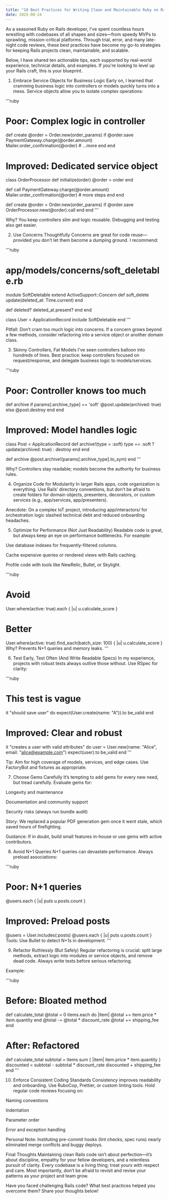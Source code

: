 ```yaml
---
title: "10 Best Practices for Writing Clean and Maintainable Ruby on Rails Code"
date: 2025-08-24
---
```


As a seasoned Ruby on Rails developer, I've spent countless hours wrestling with codebases of all shapes and sizes—from speedy MVPs to sprawling, mission-critical platforms. Through trial, error, and many late-night code reviews, these best practices have become my go-to strategies for keeping Rails projects clean, maintainable, and scalable.

Below, I have shared ten actionable tips, each supported by real-world experience, technical details, and examples. If you're looking to level up your Rails craft, this is your blueprint.

1. Embrace Service Objects for Business Logic
Early on, I learned that cramming business logic into controllers or models quickly turns into a mess. Service objects allow you to isolate complex operations:

'''ruby
# Poor: Complex logic in controller
def create
  @order = Order.new(order_params)
  if @order.save
    PaymentGateway.charge(@order.amount)
    Mailer.order_confirmation(@order)
    # ...more
  end
end

# Improved: Dedicated service object
class OrderProcessor
  def initialize(order)
    @order = order
  end

  def call
    PaymentGateway.charge(@order.amount)
    Mailer.order_confirmation(@order)
    # more steps
  end
end

def create
  @order = Order.new(order_params)
  if @order.save
    OrderProcessor.new(@order).call
  end
end
'''

Why? You keep controllers slim and logic reusable. Debugging and testing also get easier.

2. Use Concerns Thoughtfully
Concerns are great for code reuse—provided you don’t let them become a dumping ground. I recommend:

'''ruby
# app/models/concerns/soft_deletable.rb
module SoftDeletable
  extend ActiveSupport::Concern
  def soft_delete
    update(deleted_at: Time.current)
  end

  def deleted?
    deleted_at.present?
  end
end

class User < ApplicationRecord
  include SoftDeletable
end
'''

Pitfall: Don’t cram too much logic into concerns. If a concern grows beyond a few methods, consider refactoring into a service object or another domain class.

3. Skinny Controllers, Fat Models
I've seen controllers balloon into hundreds of lines. Best practice: keep controllers focused on request/response, and delegate business logic to models/services.

'''ruby
# Poor: Controller knows too much
def archive
  if params[:archive_type] == 'soft'
    @post.update(archived: true)
  else
    @post.destroy
  end
end

# Improved: Model handles logic
class Post < ApplicationRecord
  def archive!(type = :soft)
    type == :soft ? update(archived: true) : destroy
  end
end

def archive
  @post.archive!(params[:archive_type].to_sym)
end
'''

Why? Controllers stay readable; models become the authority for business rules.

4. Organize Code for Modularity
In larger Rails apps, code organization is everything. Use Rails’ directory conventions, but don’t be afraid to create folders for domain objects, presenters, decorators, or custom services (e.g., app/services, app/presenters).

Anecdote: On a complex IoT project, introducing app/interactors/ for orchestration logic slashed technical debt and reduced onboarding headaches.

5. Optimize for Performance (Not Just Readability)
Readable code is great, but always keep an eye on performance bottlenecks. For example:

Use database indexes for frequently-filtered columns.

Cache expensive queries or rendered views with Rails caching.

Profile code with tools like NewRelic, Bullet, or Skylight.

'''ruby
# Avoid
User.where(active: true).each { |u| u.calculate_score }

# Better
User.where(active: true).find_each(batch_size: 100) { |u| u.calculate_score }
Why? Prevents N+1 queries and memory leaks.
'''

6. Test Early, Test Often (And Write Readable Specs)
In my experience, projects with robust tests always outlive those without. Use RSpec for clarity:

'''ruby
# This test is vague
it "should save user" do
  expect(User.create(name: "A")).to be_valid
end

# Improved: Clear and robust
it "creates a user with valid attributes" do
  user = User.new(name: "Alice", email: "alice@example.com")
  expect(user).to be_valid
end
'''

Tip: Aim for high coverage of models, services, and edge cases. Use FactoryBot and fixtures as appropriate.

7. Choose Gems Carefully
It’s tempting to add gems for every new need, but tread carefully. Evaluate gems for:

Longevity and maintenance

Documentation and community support

Security risks (always run bundle audit)

Story: We replaced a popular PDF generation gem once it went stale, which saved hours of firefighting.

Guidance: If in doubt, build small features in-house or use gems with active contributors.

8. Avoid N+1 Queries
N+1 queries can devastate performance. Always preload associations:

'''ruby
# Poor: N+1 queries
@users.each { |u| puts u.posts.count }

# Improved: Preload posts
@users = User.includes(:posts)
@users.each { |u| puts u.posts.count }
Tools: Use Bullet to detect N+1s in development.
'''

9. Refactor Ruthlessly (But Safely)
Regular refactoring is crucial: split large methods, extract logic into modules or service objects, and remove dead code. Always write tests before serious refactoring.

Example:

'''ruby
# Before: Bloated method
def calculate_total
  @total = 0
  items.each do |item|
    @total += item.price * item.quantity
  end
  @total -= @total * discount_rate
  @total += shipping_fee
end

# After: Refactored
def calculate_total
  subtotal = items.sum { |item| item.price * item.quantity }
  discounted = subtotal - subtotal * discount_rate
  discounted + shipping_fee
end
'''

10. Enforce Consistent Coding Standards
Consistency improves readability and onboarding. Use RuboCop, Prettier, or custom linting tools. Hold regular code reviews focusing on:

Naming conventions

Indentation

Parameter order

Error and exception handling

Personal Note: Instituting pre-commit hooks (lint checks, spec runs) nearly eliminated merge conflicts and buggy deploys.

Final Thoughts
Maintaining clean Rails code isn’t about perfection—it’s about discipline, empathy for your fellow developers, and a relentless pursuit of clarity. Every codebase is a living thing; treat yours with respect and care. Most importantly, don’t be afraid to revisit and revise your patterns as your project and team grow.

Have you faced challenging Rails code? What best practices helped you overcome them? Share your thoughts below!

